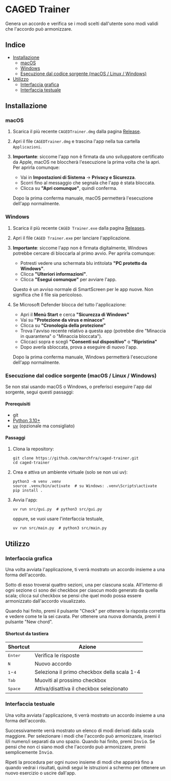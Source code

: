 # CAGED Trainer

Genera un accordo e verifica se i modi scelti dall'utente sono modi validi che l'accordo può armonizzare.

## Indice

- [Installazione](#installazione)
    - [macOS](#macos)
    - [Windows](#windows)
    - [Esecuzione dal codice sorgente (macOS / Linux / Windows)](#esecuzione-dal-codice-sorgente-macos--linux--windows)
- [Utilizzo](#utilizzo)
    - [Interfaccia grafica](#interfaccia-grafica)
    - [Interfaccia testuale](#interfaccia-testuale)

## Installazione

### macOS

1. Scarica il più recente `CAGEDTrainer.dmg` dalla pagina [Release](https://github.com/marchfra/caged-trainer/releases).
2. Apri il file `CAGEDTrainer.dmg` e trascina l'app nella tua cartella `Applicazioni`.
3. **Importante**: siccome l'app non è firmata da uno sviluppatore certificato da Apple, macOS ne bloccherà l'esecuzione la prima volta che la apri.
    Per aprirla comunque:
    - Vai in **Impostazioni di Sistema** &rarr; **Privacy e Sicurezza**.
    - Scorri fino al messaggio che segnala che l'app è stata bloccata.
    - Clicca su **"Apri comunque"**, quindi conferma.

    Dopo la prima conferma manuale, macOS permetterà l'esecuzione dell'app normalmente.

### Windows

1. Scarica il più recente `CAGED Trainer.exe` dalla pagina [Releases](https://github.com/marchfra/caged-trainer/releases).
2. Apri il file `CAGED Trainer.exe` per lanciare l'applicazione.
3. **Importante**: siccome l'app non è firmata digitalmente, Windows potrebbe cercare di bloccarla al primo avvio.
    Per aprirla comunque:

    - Potresti vedere una schermata blu intitolata **"PC protetto da Windows"**.
    - Clicca **"Ulteriori informazioni"**.
    - Clicca **"Esegui comunque"** per avviare l'app.

    Questo è un avviso normale di SmartScreen per le app nuove. Non significa che il file sia pericoloso.

4. Se Microsoft Defender blocca del tutto l'applicazione:

    - Apri il **Menù Start** e cerca **"Sicurezza di Windows"**
    - Vai su **"Protezione da virus e minacce"**
    - Clicca su **"Cronologia della protezione"**
    - Trova l'avviso recente relativo a questa app (potrebbe dire "Minaccia in quarantena" o "Minaccia bloccata").
    - Cliccaci sopra e scegli **"Consenti sul dispositivo"** o **"Ripristina"**
    - Dopo averla sbloccata, prova a eseguire di nuovo l'app.

    Dopo la prima conferma manuale, Windows permetterà l'esecuzione dell'app normalmente.

### Esecuzione dal codice sorgente (macOS / Linux / Windows)

Se non stai usando macOS o Windows, o preferisci eseguire l'app dal sorgente, segui questi passaggi:

#### Prerequisiti

- git
- [Python 3.10+](https://www.python.org/downloads/)
- [uv](https://github.com/astral-sh/uv) (opzionale ma consigliato)

#### Passaggi

1. Clona la repository:

   ```shell
   git clone https://github.com/marchfra/caged-trainer.git
   cd caged-trainer
   ```

2. Crea e attiva un ambiente virtuale (solo se non usi uv):

   ```shell
   python3 -m venv .venv
   source .venv/bin/activate  # su Windows: .venv\Scripts\activate
   pip install .
   ```

3. Avvia l'app:

    ```shell
    uv run src/gui.py  # python3 src/gui.py
    ```

    oppure, se vuoi usare l'interfaccia testuale,

    ```shell
    uv run src/main.py  # python3 src/main.py
    ```

## Utilizzo

### Interfaccia grafica

Una volta avviata l'applicazione, ti verrà mostrato un accordo insieme a una forma dell'accordo.

Sotto di esso troverai quattro sezioni, una per ciascuna scala. All'interno di ogni sezione ci sono dei checkbox per ciascun modo generato da quella scala; clicca sul checkbox se pensi che quel modo possa essere armonizzato dall'accordo visualizzato.

Quando hai finito, premi il pulsante "Check" per ottenere la risposta corretta e vedere come te la sei cavata. Per ottenere una nuova domanda, premi il pulsante "New chord".

#### Shortcut da tastiera

| Shortcut                  | Azione                                      |
|---------------------------|---------------------------------------------|
| <kbd>Enter</kbd>          | Verifica le risposte                        |
| <kbd>N</kbd>              | Nuovo accordo                               |
| <kbd>1</kbd>-<kbd>4</kbd> | Seleziona il primo checkbox della scala 1-4 |
| <kbd>Tab</kbd>            | Muoviti al prossimo checkbox                |
| <kbd>Space</kbd>          | Attiva/disattiva il checkbox selezionato    |

### Interfaccia testuale

Una volta avviata l'applicazione, ti verrà mostrato un accordo insieme a una forma dell'accordo.

Successivamente verrà mostrato un elenco di modi derivati dalla scala maggiore. Per selezionare i modi che l'accordo può armonizzare, inserisci il/i numero/i separati da uno spazio. Quando hai finito, premi <kbd>Invio</kbd>. Se pensi che non ci siano modi che l'accordo può armonizzare, premi semplicemente <kbd>Invio</kbd>.

Ripeti la procedura per ogni nuovo insieme di modi che apparirà fino a quando vedrai i risultati, quindi segui le istruzioni a schermo per ottenere un nuovo esercizio o uscire dall'app.
